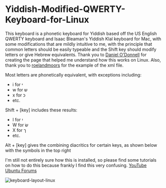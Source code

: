 # Yiddish-Modified-QWERTY-Keyboard-for-Linux

This keyboard is a phonetic keyboard for Yiddish based off the US English QWERTY keyboard and Isaac Bleaman's Yiddish Klal keyboard for Mac, with some modifications that are mildly intuitive to me, with the principle that common letters should be easily typeable and the Shift key should modify letters or give Hebrew equivalents. Thank you to <a href="https://people.uleth.ca/~daniel.odonnell/Blog/custom-keyboard-in-linuxx11">Daniel O'Donnell</a> for creating the page that helped me understand how this works on Linux. Also, thank you to <a href="https://github.com/roelandmoors/azerty">roelandmoors</a> for the example of the xml file.

Most letters are phonetically equivalent, with exceptions including:
<ul>
  <li>i for י</li>
  <li>w for ש</li>
  <li>x for כ</li>
  <li>etc.</li>
</ul>

Shift + [key] includes these results:
<ul>
  <li>I for יִ</li>
  <li>W for שׂ</li>
  <li>X for ך</li>
  <li>etc.</li>
</ul>

Alt + [key] gives the combining diacritics for certain keys, as shown below with the symbols in the top right

I'm still not entirely sure how this is installed, so please find some tutorials on how to do this because frankly I find this very confusing.
<a href="https://www.youtube.com/watch?v=c_2ZEviudXY">YouTube</a>
<a href="https://help.ubuntu.com/community/Custom%20keyboard%20layout%20definitions">Ubuntu Forums</a>

![keyboard-layout-linux](https://github.com/Maizesheep/Yiddish-Modified-QWERTY-Keyboard-for-Linux/assets/96145017/3d490904-595e-4e94-abd7-7bd6836e5d3e)
